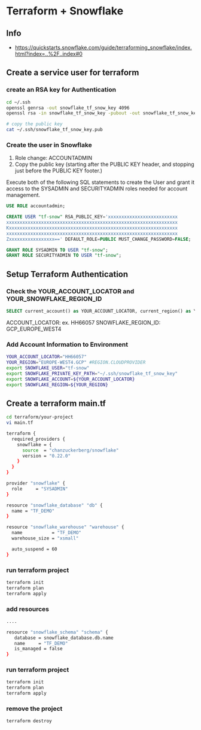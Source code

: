 # Terraform + Snowflake

## Info
- https://quickstarts.snowflake.com/guide/terraforming_snowflake/index.html?index=..%2F..index#0

## Create a service user for terraform

### create an RSA key for Authentication

```bash
cd ~/.ssh
openssl genrsa -out snowflake_tf_snow_key 4096
openssl rsa -in snowflake_tf_snow_key -pubout -out snowflake_tf_snow_key.pub

# copy the public key
cat ~/.ssh/snowflake_tf_snow_key.pub
```

### Create the user in Snowflake
1. Role change: ACCOUNTADMIN 
2. Copy the public key (starting after the PUBLIC KEY header, and stopping just before the PUBLIC KEY footer.)

Execute both of the following SQL statements to create the User and grant it access to the SYSADMIN and SECURITYADMIN roles needed for account management.

```sql
USE ROLE accountadmin; 

CREATE USER "tf-snow" RSA_PUBLIC_KEY='xxxxxxxxxxxxxxxxxxxxxxxxxx
xxxxxxxxxxxxxxxxxxxxxxxxxxxxxxxxxxxxxxxxxxxxxxxxxxxxxxxxxxxxxxxx
Kxxxxxxxxxxxxxxxxxxxxxxxxxxxxxxxxxxxxxxxxxxxxxxxxxxxxxxxxxxxxxxx
xxxxxxxxxxxxxxxxxxxxxxxxxxxxxxxxxxxxxxxxxxxxxxxxxxxxxxxxxxxxxxxx
Zxxxxxxxxxxxxxxxxx==' DEFAULT_ROLE=PUBLIC MUST_CHANGE_PASSWORD=FALSE;

GRANT ROLE SYSADMIN TO USER "tf-snow";
GRANT ROLE SECURITYADMIN TO USER "tf-snow";
```

## Setup Terraform Authentication

### Check the YOUR_ACCOUNT_LOCATOR and YOUR_SNOWFLAKE_REGION_ID
```sql
SELECT current_account() as YOUR_ACCOUNT_LOCATOR, current_region() as YOUR_SNOWFLAKE_REGION_ID;
```
ACCOUNT_LOCATOR: ex. HH66057
SNOWFLAKE_REGION_ID: GCP_EUROPE_WEST4

### Add Account Information to Environment

```bash
YOUR_ACCOUNT_LOCATOR="HH66057"
YOUR_REGION="EUROPE-WEST4.GCP" #REGION.CLOUDPROVIDER
export SNOWFLAKE_USER="tf-snow"
export SNOWFLAKE_PRIVATE_KEY_PATH="~/.ssh/snowflake_tf_snow_key"
export SNOWFLAKE_ACCOUNT=${YOUR_ACCOUNT_LOCATOR}
export SNOWFLAKE_REGION=${YOUR_REGION}
```

## Create a terraform main.tf
```bash
cd terraform/your-project
vi main.tf
```

```bash
terraform {
  required_providers {
    snowflake = {
      source  = "chanzuckerberg/snowflake"
      version = "0.22.0"
    }
  }
}

provider "snowflake" {
  role     = "SYSADMIN"
}

resource "snowflake_database" "db" {
  name = "TF_DEMO"
}

resource "snowflake_warehouse" "warehouse" {
  name           = "TF_DEMO"
  warehouse_size = "xsmall"

  auto_suspend = 60
}
```
### run terraform project
```bash
terraform init
terraform plan
terraform apply
```

### add resources
```bash
....

resource "snowflake_schema" "schema" {
   database = snowflake_database.db.name
   name     = "TF_DEMO"
   is_managed = false
}

```

### run terraform project
```bash
terraform init
terraform plan
terraform apply
```

### remove the project
```bash
terraform destroy
```